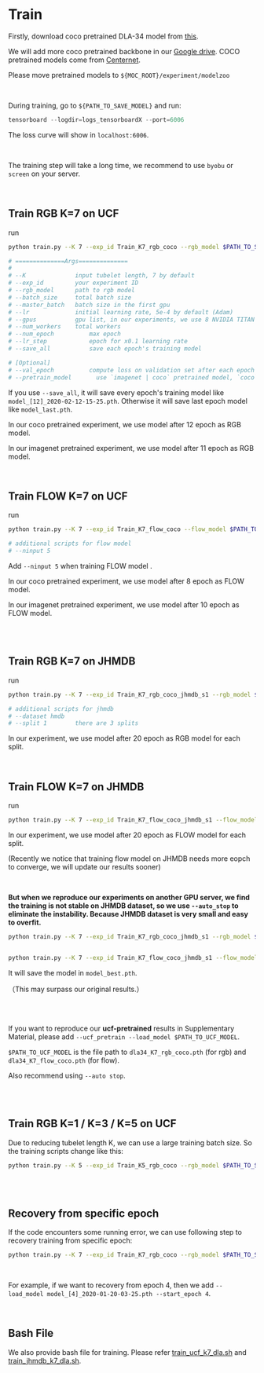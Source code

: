 # Train

Firstly, download coco pretrained DLA-34 model from [this](https://drive.google.com/file/d/13Sf66b1cEa6ReWMljMmoie4kXA_JBT8T/view?usp=sharing).

We will add more coco pretrained backbone in our [Google drive](https://drive.google.com/drive/folders/1r2uYo-4hL6oOzRARFsYIn5Pu2Lv7VS6m?usp=sharing). COCO pretrained models come from [Centernet](https://drive.google.com/open?id=1px-Xg7jXSC79QqgsD1AAGJQkuf5m0zh_).

Please move pretrained models to `${MOC_ROOT}/experiment/modelzoo`

<br/>

During training,  go to `${PATH_TO_SAVE_MODEL}` and run:

```powershell
tensorboard --logdir=logs_tensorboardX --port=6006
```

 The loss curve will show in `localhost:6006`.

<br/>

The training step will take a long time, we recommend to use `byobu` or `screen` on your server.

<br/>

## Train RGB K=7 on UCF

run

```bash
python train.py --K 7 --exp_id Train_K7_rgb_coco --rgb_model $PATH_TO_SAVE_MODEL --batch_size 63 --master_batch 7 --lr 5e-4 --gpus 0,1,2,3,4,5,6,7 --num_workers 16 --num_epochs 12 --lr_step 6,8 --save_all

# ==============Args==============
#
# --K              input tubelet length, 7 by default
# --exp_id         your experiment ID
# --rgb_model      path to rgb model
# --batch_size     total batch size 
# --master_batch   batch size in the first gpu
# --lr             initial learning rate, 5e-4 by default (Adam)
# --gpus           gpu list, in our experiments, we use 8 NVIDIA TITAN XP
# --num_workers    total workers
# --num_epoch          max epoch
# --lr_step            epoch for x0.1 learning rate
# --save_all           save each epoch's training model

# [Optional]
# --val_epoch          compute loss on validation set after each epoch
# --pretrain_model		 use `imagenet | coco` pretrained model, `coco` by default
```

If you use `--save_all`, it will save every epoch's training model like `model_[12]_2020-02-12-15-25.pth`. Otherwise it will save last epoch model like `model_last.pth`.

In our coco pretrained experiment, we use model after 12 epoch as RGB model.

In our imagenet pretrained experiment, we use model after 11 epoch as RGB model.

<br/>

## Train FLOW K=7 on UCF

run

```bash
python train.py --K 7 --exp_id Train_K7_flow_coco --flow_model $PATH_TO_SAVE_MODEL --batch_size 62 --master_batch 6 --lr 5e-4 --gpus 0,1,2,3,4,5,6,7 --num_workers 16 --num_epochs 10 --lr_step 6,8 --ninput 5 --save_all

# additional scripts for flow model
# --ninput 5
```

Add  `--ninput 5`  when training FLOW model .

In our coco pretrained experiment, we use model after 8 epoch as FLOW model.

In our imagenet pretrained experiment, we use model after 10 epoch as FLOW model.

<br/>

<br/>





## Train RGB K=7 on JHMDB

run

```bash
python train.py --K 7 --exp_id Train_K7_rgb_coco_jhmdb_s1 --rgb_model $PATH_TO_SAVE_MODEL --batch_size 63 --master_batch 7 --lr 5e-4 --gpus 0,1,2,3,4,5,6,7 --num_workers 16 --num_epochs 20 --lr_step 6,8 --dataset hmdb --split 1

# additional scripts for jhmdb
# --dataset hmdb
# --split 1        there are 3 splits
```

In our experiment, we use model after 20 epoch as RGB model for each split.

<br/>

## Train FLOW K=7 on JHMDB

run

```bash
python train.py --K 7 --exp_id Train_K7_flow_coco_jhmdb_s1 --flow_model $PATH_TO_SAVE_MODEL --batch_size 62 --master_batch 6 --lr 5e-4 --gpus 0,1,2,3,4,5,6,7 --num_workers 16 --num_epochs 20 --lr_step 9,12 --ninput 5 --dataset hmdb --split 1
```

In our experiment, we use model after 20 epoch as FLOW model for each split.

(Recently we notice that training flow model on JHMDB needs more eopch to converge, we will update our results sooner)

<br/>

**But when we reproduce our experiments on another GPU server, we find the training is not stable on JHMDB dataset, so we use `--auto_stop` to eliminate the instability. Because JHMDB dataset is very small and easy to overfit.**

```bash
python train.py --K 7 --exp_id Train_K7_rgb_coco_jhmdb_s1 --rgb_model $PATH_TO_SAVE_MODEL --batch_size 63 --master_batch 7 --lr 5e-4 --gpus 0,1,2,3,4,5,6,7 --num_workers 16 --num_epochs 25 --lr_step 8,16 --dataset hmdb --split 1 --auto_stop


python train.py --K 7 --exp_id Train_K7_flow_coco_jhmdb_s1 --flow_model $PATH_TO_SAVE_MODEL --batch_size 62 --master_batch 6 --lr 5e-4 --gpus 0,1,2,3,4,5,6,7 --num_workers 16 --num_epochs 25 --lr_step 12,20 --ninput 5 --dataset hmdb --split 1 --auto_stop
```

It will save the model in `model_best.pth`.

（This may surpass our original results.）

<br/>

<br/>

If you want to reproduce our **ucf-pretrained** results in Supplementary Material, please add `--ucf_pretrain --load_model $PATH_TO_UCF_MODEL`.

`$PATH_TO_UCF_MODEL` is the file path to `dla34_K7_rgb_coco.pth` (for rgb) and `dla34_K7_flow_coco.pth` (for flow).

Also recommend using `--auto stop`.

<br/>

<br/>

## Train RGB K=1 / K=3 / K=5 on UCF

Due to reducing tubelet length K, we can use a large training batch size. So the training scripts change like this:

```bash
python train.py --K 5 --exp_id Train_K5_rgb_coco --rgb_model $PATH_TO_SAVE_MODEL --batch_size 108 --master_batch 10 --lr 5e-4 --gpus 0,1,2,3,4,5,6,7 --num_workers 16 --num_epochs 13 --lr_step 4,8 --save_all
```

<br/>

<br/>

## Recovery from specific epoch

If the code encounters some running error, we can use following step to recovery training from specific epoch:

```bash
python train.py --K 7 --exp_id Train_K7_rgb_coco --rgb_model $PATH_TO_SAVE_MODEL --batch_size 63 --master_batch 7 --lr 5e-4 --gpus 0,1,2,3,4,5,6,7 --num_workers 16 --num_epochs 13 --lr_step 6,8 --save_all --load_model ? --start_epoch ?
```

<br/>

For example, if we want to recovery from epoch 4, then we add `--load_model model_[4]_2020-01-20-03-25.pth --start_epoch 4`.

<br/>

## Bash File

We also provide bash file for training. Please refer [train_ucf_k7_dla.sh](../scripts/train_ucf_k7_dla.sh) and [train_jhmdb_k7_dla.sh](../scripts/train_jhmdb_k7_dla.sh).
